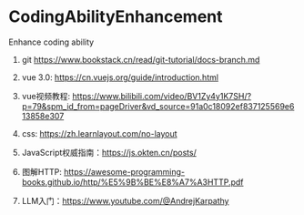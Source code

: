 # CodingAbilityEnhancement
Enhance coding ability

1. git https://www.bookstack.cn/read/git-tutorial/docs-branch.md

2. vue 3.0: https://cn.vuejs.org/guide/introduction.html

3. vue视频教程: https://www.bilibili.com/video/BV1Zy4y1K7SH/?p=79&spm_id_from=pageDriver&vd_source=91a0c18092ef837125569e613858e307  

4. css: https://zh.learnlayout.com/no-layout

5. JavaScript权威指南：https://js.okten.cn/posts/

6. 图解HTTP: https://awesome-programming-books.github.io/http/%E5%9B%BE%E8%A7%A3HTTP.pdf

7. LLM入门：https://www.youtube.com/@AndrejKarpathy
